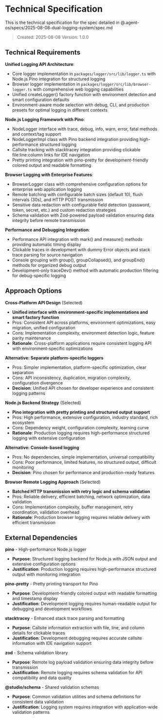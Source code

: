 # Technical Specification

This is the technical specification for the spec detailed in @.agent-os/specs/2025-08-08-dual-logging-system/spec.md

> Created: 2025-08-08
> Version: 1.0.0

## Technical Requirements

**Unified Logging API Architecture**:

- Core logger implementation in `packages/logger/src/lib/logger.ts` with Node.js Pino integration for structured logging
- Browser logger implementation in `packages/logger/src/lib/browser-logger.ts` with comprehensive web logging capabilities
- Unified createLogger() factory function with environment detection and smart configuration defaults
- Environment-aware mode selection with debug, CLI, and production presets for optimal logging in different contexts

**Node.js Logging Framework with Pino**:

- NodeLogger interface with trace, debug, info, warn, error, fatal methods and context/tag support
- NodeLoggerImpl class with Pino backend integration providing high-performance structured logging
- Callsite tracking with stacktracey integration providing clickable file:line:column links for IDE navigation
- Pretty printing integration with pino-pretty for development-friendly colored output and readable formatting

**Browser Logging with Enterprise Features**:

- BrowserLogger class with comprehensive configuration options for enterprise web application logging
- Remote batching with configurable batch sizes (default 10), flush intervals (30s), and HTTP POST transmission
- Sensitive data redaction with configurable field detection (password, token, secret, etc.) and custom redaction strategies
- Schema validation with Zod-powered payload validation ensuring data integrity before remote transmission

**Performance and Debugging Integration**:

- Performance API integration with mark() and measure() methods providing automatic timing display
- Clickable traces in development with dummy Error objects and stack trace parsing for source navigation
- Console grouping with group(), groupCollapsed(), and groupEnd() methods for organized debug output
- Development-only traceDev() method with automatic production filtering for debug-specific logging

## Approach Options

**Cross-Platform API Design** (Selected)

- **Unified interface with environment-specific implementations and smart factory function**
- Pros: Consistent API across platforms, environment optimizations, easy migration, unified configuration
- Cons: Implementation complexity, environment detection logic, feature parity maintenance
- **Rationale**: Cross-platform applications require consistent logging API with environment-specific optimizations

**Alternative: Separate platform-specific loggers**

- Pros: Simpler implementation, platform-specific optimization, clear separation
- Cons: API inconsistency, duplication, migration complexity, configuration divergence
- **Decision**: Unified API chosen for developer experience and consistent logging patterns

**Node.js Backend Strategy** (Selected)

- **Pino integration with pretty printing and structured output support**
- Pros: High performance, extensive configuration, industry standard, rich ecosystem
- Cons: Dependency weight, configuration complexity, learning curve
- **Rationale**: Production logging requires high-performance structured logging with extensive configuration

**Alternative: Console-based logging**

- Pros: No dependencies, simple implementation, universal compatibility
- Cons: Poor performance, limited features, no structured output, difficult monitoring
- **Decision**: Pino chosen for performance and production-ready features

**Browser Remote Logging Approach** (Selected)

- **Batched HTTP transmission with retry logic and schema validation**
- Pros: Reliable delivery, efficient batching, network optimization, data validation
- Cons: Implementation complexity, buffer management, retry coordination, validation overhead
- **Rationale**: Production browser logging requires reliable delivery with efficient transmission

## External Dependencies

**pino** - High-performance Node.js logger

- **Purpose**: Structured logging backend for Node.js with JSON output and extensive configuration options
- **Justification**: Production logging requires high-performance structured output with monitoring integration

**pino-pretty** - Pretty printing transport for Pino

- **Purpose**: Development-friendly colored output with readable formatting and timestamp display
- **Justification**: Development logging requires human-readable output for debugging and development workflows

**stacktracey** - Enhanced stack trace parsing and formatting

- **Purpose**: Callsite information extraction with file, line, and column details for clickable traces
- **Justification**: Development debugging requires accurate callsite information with IDE navigation support

**zod** - Schema validation library

- **Purpose**: Remote log payload validation ensuring data integrity before transmission
- **Justification**: Remote logging requires schema validation for API compatibility and data quality

**@studio/schema** - Shared validation schemas

- **Purpose**: Common validation utilities and schema definitions for consistent data validation
- **Justification**: Logging system requires integration with application-wide validation patterns
